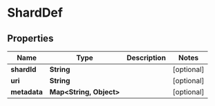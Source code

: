 

# ShardDef


## Properties

| Name | Type | Description | Notes |
|------------ | ------------- | ------------- | -------------|
|**shardId** | **String** |  |  [optional] |
|**uri** | **String** |  |  [optional] |
|**metadata** | **Map&lt;String, Object&gt;** |  |  [optional] |



